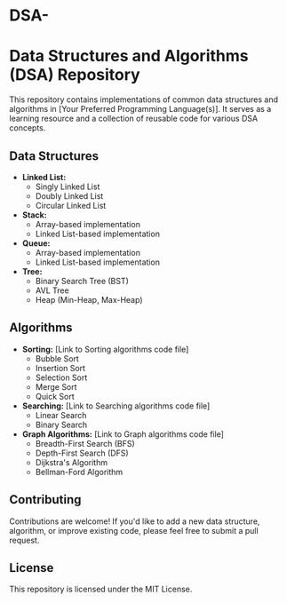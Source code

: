 # DSA-

# Data Structures and Algorithms (DSA) Repository

This repository contains implementations of common data structures and algorithms in [Your Preferred Programming Language(s)]. It serves as a learning resource and a collection of reusable code for various DSA concepts.

## Data Structures

*   **Linked List:** 
    *   Singly Linked List
    *   Doubly Linked List
    *   Circular Linked List
*   **Stack:** 
    *   Array-based implementation
    *   Linked List-based implementation
*   **Queue:** 
    *   Array-based implementation
    *   Linked List-based implementation
*   **Tree:** 
    *   Binary Search Tree (BST)
    *   AVL Tree
    *   Heap (Min-Heap, Max-Heap)


## Algorithms

*   **Sorting:** [Link to Sorting algorithms code file]
    *   Bubble Sort
    *   Insertion Sort
    *   Selection Sort
    *   Merge Sort
    *   Quick Sort
*   **Searching:** [Link to Searching algorithms code file]
    *   Linear Search
    *   Binary Search
*   **Graph Algorithms:** [Link to Graph algorithms code file]
    *   Breadth-First Search (BFS)
    *   Depth-First Search (DFS)
    *   Dijkstra's Algorithm
    *   Bellman-Ford Algorithm

## Contributing

Contributions are welcome! If you'd like to add a new data structure, algorithm, or improve existing code, please feel free to submit a pull request.

## License

This repository is licensed under the MIT License.
